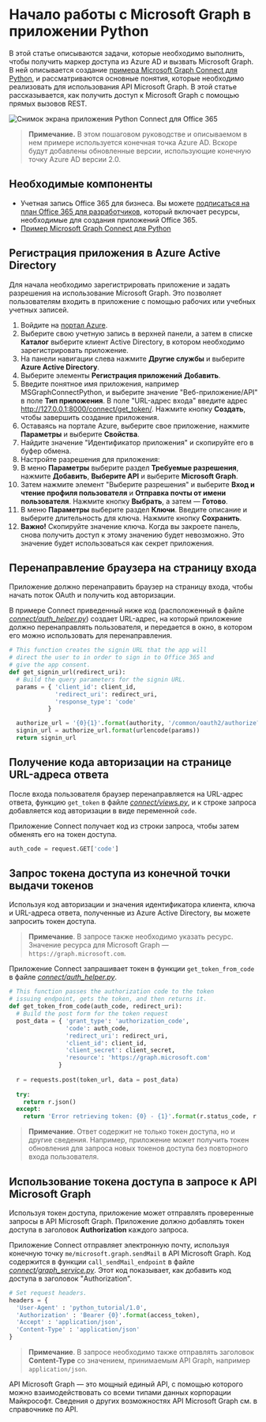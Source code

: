﻿# <a name="get-started-with-microsoft-graph-in-a-python-app"></a>Начало работы с Microsoft Graph в приложении Python 

В этой статье описываются задачи, которые необходимо выполнить, чтобы получить маркер доступа из Azure AD и вызвать Microsoft Graph. В ней описывается создание [примера Microsoft Graph Connect для Python](https://github.com/microsoftgraph/python3-connect-rest-sample), и рассматриваются основные понятия, которые необходимо реализовать для использования API Microsoft Graph. В этой статье рассказывается, как получить доступ к Microsoft Graph с помощью прямых вызовов REST.

![Снимок экрана приложения Python Connect для Office 365](./images/web-screenshot.png)

> **Примечание.** В этом пошаговом руководстве и описываемом в нем примере используется конечная точка Azure AD. Вскоре будут добавлены обновленные версии, использующие конечную точку Azure AD версии 2.0.

##  <a name="prerequisites"></a>Необходимые компоненты

  * Учетная запись Office 365 для бизнеса. Вы можете [подписаться на план Office 365 для разработчиков](https://msdn.microsoft.com/en-us/office/office365/howto/setup-development-environment#bk_Office365Account), который включает ресурсы, необходимые для создания приложений Office 365.
  * [Пример Microsoft Graph Connect для Python](https://github.com/microsoftgraph/python3-connect-rest-sample)

## <a name="register-the-application-in-azure-active-directory"></a>Регистрация приложения в Azure Active Directory

Для начала необходимо зарегистрировать приложение и задать разрешения на использование Microsoft Graph. Это позволяет пользователям входить в приложение с помощью рабочих или учебных учетных записей.

1. Войдите на [портал Azure](https://portal.azure.com/).
2. Выберите свою учетную запись в верхней панели, а затем в списке **Каталог** выберите клиент Active Directory, в котором необходимо зарегистрировать приложение.
3. На панели навигации слева нажмите **Другие службы** и выберите **Azure Active Directory**.
4. Выберите элементы **Регистрация приложений** **Добавить**.
5. Введите понятное имя приложения, например MSGraphConnectPython, и выберите значение "Веб-приложение/API" в поле **Тип приложения**. В поле "URL-адрес входа" введите адрес http://127.0.0.1:8000/connect/get_token/. Нажмите кнопку **Создать**, чтобы завершить создание приложения.
6. Оставаясь на портале Azure, выберите свое приложение, нажмите **Параметры** и выберите **Свойства**.
7. Найдите значение "Идентификатор приложения" и скопируйте его в буфер обмена.
8. Настройте разрешения для приложения:
9. В меню **Параметры** выберите раздел **Требуемые разрешения**, нажмите **Добавить**, **Выберите API** и выберите **Microsoft Graph**.
10. Затем нажмите элемент "Выберите разрешения" и выберите **Вход и чтение профиля пользователя** и **Отправка почты от имени пользователя**. Нажмите кнопку **Выбрать**, а затем — **Готово**.
11. В меню **Параметры** выберите раздел **Ключи**. Введите описание и выберите длительность для ключа. Нажмите кнопку **Сохранить**.
12. **Важно!** Скопируйте значение ключа. Когда вы закроете панель, снова получить доступ к этому значению будет невозможно. Это значение будет использоваться как секрет приложения.

## <a name="redirect-the-browser-to-the-sign-in-page"></a>Перенаправление браузера на страницу входа

Приложение должно перенаправить браузер на страницу входа, чтобы начать поток OAuth и получить код авторизации. 

В примере Connect приведенный ниже код (расположенный в файле [*connect/auth_helper.py*](https://github.com/microsoftgraph/python3-connect-rest-sample/blob/master/connect/auth_helper.py)) создает URL-адрес, на который приложение должно перенаправлять пользователя, и передается в окно, в котором его можно использовать для перенаправления. 

```python
# This function creates the signin URL that the app will
# direct the user to in order to sign in to Office 365 and
# give the app consent.
def get_signin_url(redirect_uri):
  # Build the query parameters for the signin URL.
  params = { 'client_id': client_id,
             'redirect_uri': redirect_uri,
             'response_type': 'code'
           }

  authorize_url = '{0}{1}'.format(authority, '/common/oauth2/authorize?{0}')
  signin_url = authorize_url.format(urlencode(params))
  return signin_url
```

<!--<a name="authCode"></a>-->
## <a name="receive-an-authorization-code-in-your-reply-url-page"></a>Получение кода авторизации на странице URL-адреса ответа

После входа пользователя браузер перенаправляется на URL-адрес ответа, функцию ```get_token``` в файле [*connect/views.py*](https://github.com/microsoftgraph/python3-connect-rest-sample/blob/master/connect/views.py), и к строке запроса добавляется код авторизации в виде переменной ```code```. 

Приложение Connect получает код из строки запроса, чтобы затем обменять его на токен доступа.

```python
auth_code = request.GET['code']
```

<!--<a name="accessToken"></a>-->
## <a name="request-an-access-token-from-the-token-issuing-endpoint"></a>Запрос токена доступа из конечной точки выдачи токенов

Используя код авторизации и значения идентификатора клиента, ключа и URL-адреса ответа, полученные из Azure Active Directory, вы можете запросить токен доступа. 

> **Примечание**. В запросе также необходимо указать ресурс. Значение ресурса для Microsoft Graph — `https://graph.microsoft.com`.

Приложение Connect запрашивает токен в функции ```get_token_from_code``` в файле [*connect/auth_helper.py*](https://github.com/microsoftgraph/python3-connect-rest-sample/blob/master/connect/auth_helper.py).

```python
# This function passes the authorization code to the token
# issuing endpoint, gets the token, and then returns it.
def get_token_from_code(auth_code, redirect_uri):
  # Build the post form for the token request
  post_data = { 'grant_type': 'authorization_code',
                'code': auth_code,
                'redirect_uri': redirect_uri,
                'client_id': client_id,
                'client_secret': client_secret,
                'resource': 'https://graph.microsoft.com'
              }
              
  r = requests.post(token_url, data = post_data)
  
  try:
    return r.json()
  except:
    return 'Error retrieving token: {0} - {1}'.format(r.status_code, r.text)
```

> **Примечание**. Ответ содержит не только токен доступа, но и другие сведения. Например, приложение может получить токен обновления для запроса новых токенов доступа без повторного входа пользователя.

<!--<a name="request"></a>-->
## <a name="use-the-access-token-in-a-request-to-the-microsoft-graph-api"></a>Использование токена доступа в запросе к API Microsoft Graph

Используя токен доступа, приложение может отправлять проверенные запросы в API Microsoft Graph. Приложение должно добавлять токен доступа в заголовок **Authorization** каждого запроса.

Приложение Connect отправляет электронную почту, используя конечную точку ```me/microsoft.graph.sendMail``` в API Microsoft Graph. Код содержится в функции ```call_sendMail_endpoint``` в файле [*connect/graph_service.py*](https://github.com/microsoftgraph/python3-connect-rest-sample/blob/master/connect/graph_service.py). Этот код показывает, как добавить код доступа в заголовок "Authorization".

```python
# Set request headers.
headers = { 
  'User-Agent' : 'python_tutorial/1.0',
  'Authorization' : 'Bearer {0}'.format(access_token),
  'Accept' : 'application/json',
  'Content-Type' : 'application/json'
}
```

> **Примечание**. В запросе необходимо также отправлять заголовок **Content-Type** со значением, принимаемым API Graph, например `application/json`.

API Microsoft Graph — это мощный единый API, с помощью которого можно взаимодействовать со всеми типами данных корпорации Майкрософт. Сведения о других возможностях API Microsoft Graph см. в справочнике по API.